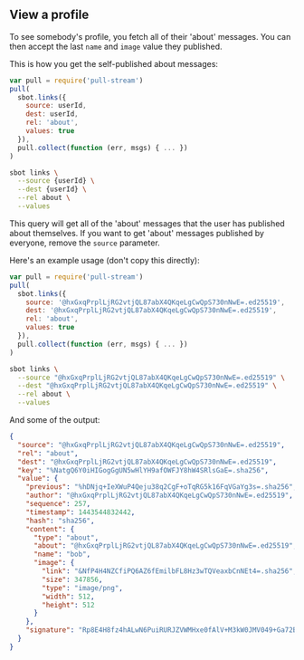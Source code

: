 ## View a profile

To see somebody's profile, you fetch all of their 'about' messages.
You can then accept the last `name` and `image` value they published.

This is how you get the self-published about messages:

```js
var pull = require('pull-stream')
pull(
  sbot.links({
    source: userId,
    dest: userId,
    rel: 'about',
    values: true
  }),
  pull.collect(function (err, msgs) { ... })
)
```
```bash
sbot links \
  --source {userId} \
  --dest {userId} \
  --rel about \
  --values
```

This query will get all of the 'about' messages that the user has published about themselves.
If you want to get 'about' messages published by everyone, remove the `source` parameter.

Here's an example usage (don't copy this directly):

```js
var pull = require('pull-stream')
pull(
  sbot.links({
    source: '@hxGxqPrplLjRG2vtjQL87abX4QKqeLgCwQpS730nNwE=.ed25519',
    dest: '@hxGxqPrplLjRG2vtjQL87abX4QKqeLgCwQpS730nNwE=.ed25519',
    rel: 'about',
    values: true
  }),
  pull.collect(function (err, msgs) { ... })
)
```
```bash
sbot links \
  --source "@hxGxqPrplLjRG2vtjQL87abX4QKqeLgCwQpS730nNwE=.ed25519" \
  --dest "@hxGxqPrplLjRG2vtjQL87abX4QKqeLgCwQpS730nNwE=.ed25519" \
  --rel about \
  --values
```

And some of the output:

```json
{
  "source": "@hxGxqPrplLjRG2vtjQL87abX4QKqeLgCwQpS730nNwE=.ed25519",
  "rel": "about",
  "dest": "@hxGxqPrplLjRG2vtjQL87abX4QKqeLgCwQpS730nNwE=.ed25519",
  "key": "%NatgQ6Y0iHIGogGgUN5wHlYH9afOWFJY8hW4SRlsGaE=.sha256",
  "value": {
    "previous": "%hDNjq+IeXWuP4Qeju38q2CgF+oTqRG5k16FqVGaYg3s=.sha256",
    "author": "@hxGxqPrplLjRG2vtjQL87abX4QKqeLgCwQpS730nNwE=.ed25519",
    "sequence": 257,
    "timestamp": 1443544832442,
    "hash": "sha256",
    "content": {
      "type": "about",
      "about": "@hxGxqPrplLjRG2vtjQL87abX4QKqeLgCwQpS730nNwE=.ed25519",
      "name": "bob",
      "image": {
        "link": "&NfP4H4NZCfiPQ6AZ6fEmilbFL8Hz3wTQVeaxbCnNEt4=.sha256",
        "size": 347856,
        "type": "image/png",
        "width": 512,
        "height": 512
      }
    },
    "signature": "Rp8E4H8fz4hALwN6PuiRURJZVWMHxe0fAlV+M3kW0JMV049+Ga72BpYQgQcNOAEZqhtvmXaSS9uHuGl6/RyZBQ==.sig.ed25519"
  }
}
```

